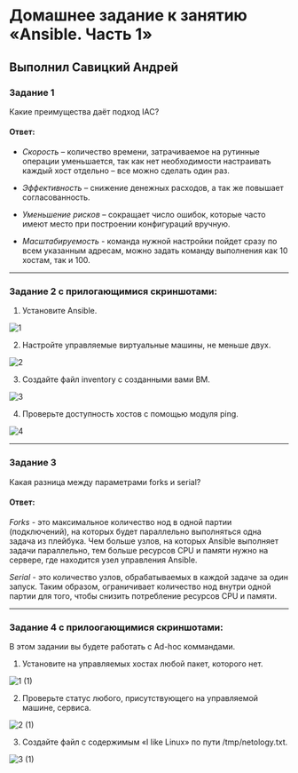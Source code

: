 # Домашнее задание к занятию «Ansible. Часть 1»

## Выполнил Савицкий Андрей

### Задание 1

Какие преимущества даёт подход IAC?

#### Ответ:

* *Скорость* – количество  времени, затрачиваемое на рутинные операции уменьшается, так как нет необходимости настраивать каждый хост отдельно – все можно сделать один раз. 

* *Эффективность* – снижение денежных расходов, а так же повышает согласованность. 

* *Уменьшение рисков* – сокращает число ошибок, которые часто имеют место при построении конфигураций вручную. 

* *Масштабируемость* - команда нужной настройки пойдет сразу по всем указанным адресам, можно задать команду выполнения как 10 хостам, так и 100.  

---

### Задание 2 с прилогающимися скриншотами:

1. Установите Ansible.

![1](https://github.com/user-attachments/assets/62d366e2-8372-4425-bc1f-7f0488a08815)

 
2. Настройте управляемые виртуальные машины, не меньше двух.

![2](https://github.com/user-attachments/assets/235f8e8d-69a7-42d0-aac8-5593e26bac36)

   
3. Создайте файл inventory с созданными вами ВМ.

![3](https://github.com/user-attachments/assets/e593aab5-a292-4684-b4fe-f66a01fabee9)

   
4. Проверьте доступность хостов с помощью модуля ping.

![4](https://github.com/user-attachments/assets/d4b533ae-a26d-44d9-a553-a55c9532385b)

 
---

### Задание 3 

Какая разница между параметрами forks и serial? 

#### Ответ:

 *Forks* - это максимальное количество нод в одной партии (подключений), на которых будет параллельно выполняться одна задача из плейбука. Чем больше узлов, на которых Ansible выполняет задачи параллельно, тем больше ресурсов CPU и памяти нужно на сервере, где находится узел управления Ansible. 

 *Serial* - это количество узлов, обрабатываемых в каждой задаче за один запуск. Таким образом, ограничивает количество нод внутри одной партии для того, чтобы снизить потребление ресурсов CPU и памяти. 
 
---

### Задание 4 с прилоогающимися скриншотами:

В этом задании вы будете работать с Ad-hoc коммандами.

1. Установите на управляемых хостах любой пакет, которого нет.

![1 (1)](https://github.com/user-attachments/assets/aeabc372-a709-483d-8427-11a08069d366)

2. Проверьте статус любого, присутствующего на управляемой машине, сервиса.

 ![2 (1)](https://github.com/user-attachments/assets/56a14090-5aeb-4896-9571-2ff15a6a2623)

3. Создайте файл с содержимым «I like Linux» по пути /tmp/netology.txt.

 ![3 (1)](https://github.com/user-attachments/assets/fbe9a92b-2439-4b36-8076-8237299a6d5b)
 
